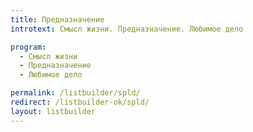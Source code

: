 ```yaml
---
title: Предназначение
introtext: Смысл жизни. Предназначение. Любимое дело

program:
  - Смысл жизни
  - Предназначение
  - Любимое дело

permalink: /listbuilder/spld/
redirect: /listbuilder-ok/spld/
layout: listbuilder
---
```

